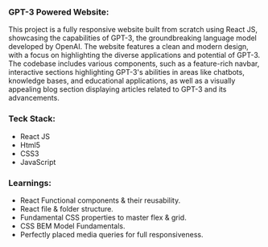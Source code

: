 <h3>GPT-3 Powered Website:</h3>
<p>This project is a fully responsive website built from scratch using React JS, showcasing the capabilities of GPT-3, the groundbreaking language model developed by OpenAI. The website features a clean and modern design, with a focus on highlighting the diverse applications and potential of GPT-3. The codebase includes various components, such as a feature-rich navbar, interactive sections highlighting GPT-3's abilities in areas like chatbots, knowledge bases, and educational applications, as well as a visually appealing blog section displaying articles related to GPT-3 and its advancements.</p>
<h3>Teck Stack:</h3>
<ul>
  <li>React JS</li>
  <li>Html5</li>
  <li>CSS3</li>
  <li>JavaScript</li>
  
</ul>
<h3>Learnings:</h3>
<ul>
  <li>React Functional components & their reusability.</li>
  <li>React file & folder structure.</li>
  <li>Fundamental CSS properties to master flex & grid.</li>
  <li>CSS BEM Model Fundamentals.</li>
  <li>Perfectly placed media queries for full responsiveness.</li>
</ul>
